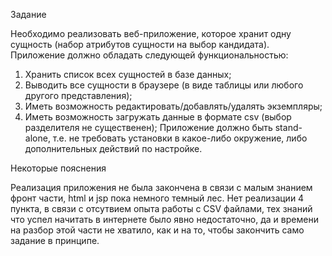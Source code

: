 Задание

Необходимо реализовать веб-приложение, которое хранит одну сущность (набор
атрибутов сущности на выбор кандидата).
Приложение должно обладать следующей функциональностью:
1. Хранить список всех сущностей в базе данных;
2. Выводить все сущности в браузере (в виде таблицы или любого другого
представления);
3. Иметь возможность редактировать/добавлять/удалять экземпляры;
4. Иметь возможность загружать данные в формате csv (выбор разделителя не
существенен);
Приложение должно быть stand-alone, т.е. не требовать установки в какое-либо
окружение, либо дополнительных действий по настройке.

Некоторые пояснения

Реализация приложения не была закончена в связи с малым знанием фронт части, html и jsp пока немного темный лес.
Нет реализации 4 пункта, в связи с отсутвием опыта работы с CSV файлами, тех знаний что успел начитать в интернете 
было явно недостаточно, да и времени на разбор этой части не хватило, как и на то, чтобы закончить само задание в принципе. 